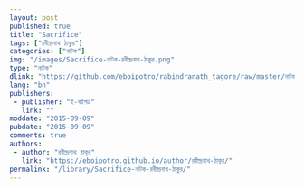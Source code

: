 ```yaml
---
layout: post
published: true
title: "Sacrifice"
tags: ["রবীন্দ্রনাথ ঠাকুর"]
categories: ["নাটক"]
img: "/images/Sacrifice-নাটক-রবীন্দ্রনাথ-ঠাকুর.png"
type: "নাটক"
dlink: "https://github.com/eboipotro/rabindranath_tagore/raw/master/নাটক/Sacrifice.epub"
lang: "bn"
publishers: 
 - publisher: "ই-বইপত্র"
   link: ""
moddate: "2015-09-09"
pubdate: "2015-09-09"
comments: true
authors: 
 - author: "রবীন্দ্রনাথ ঠাকুর"
   link: "https://eboipotro.github.io/author/রবীন্দ্রনাথ-ঠাকুর/"
permalink: "/library/Sacrifice-নাটক-রবীন্দ্রনাথ-ঠাকুর/"
---
```

